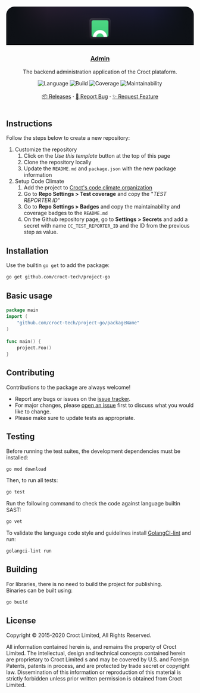<p align="center">
    <a href="https://croct.com">
        <img src="https://github.com/lhgms/Dark_Teste_3/blob/b08531414a409a03b3e29b287e918b28a4e838b3/Mobile_dark.png" width="830"/>
        <h3 align="center">Admin</h3>
    </a>
</p>
<p align="center">
  The backend administration application of the Croct plataform.
</p>
<p align="center">
    <img alt="Language" src="https://img.shields.io/badge/language-Go-blue" />
    <img alt="Build" src="https://img.shields.io/badge/build-passing-green" />
    <img alt="Coverage" src="https://img.shields.io/badge/coverage-100%25-green" />
    <img alt="Maintainability" src="https://img.shields.io/badge/maintainability-100-green" />
    <br />
    <br />
    <a href="https://github.com/croct-tech/repository-template-go/releases">📦 Releases</a>
        ·
        <a href="https://github.com/croct-tech/repository-template-go/issues/new?labels=bug&template=bug-report.md">🐞 Report Bug</a>
        ·
        <a href="https://github.com/croct-tech/repository-template-go/issues/new?labels=enhancement&template=feature-request.md">✨ Request Feature</a>
</br>
</br>

## Instructions
Follow the steps below to create a new repository:

1. Customize the repository
   1. Click on the _Use this template_ button at the top of this page
   2. Clone the repository locally 
   3. Update the `README.md` and `package.json` with the new package information
2. Setup Code Climate
   1. Add the project to [Croct's code climate organization](https://codeclimate.com/accounts/5e714648faaa9c00fb000081/dashboard)
   2. Go to **Repo Settings > Test coverage** and copy the "_TEST REPORTER ID_"
   3. Go to **Repo Settings > Badges** and copy the maintainability and coverage badges to the `README.md` 
   4. On the Github repository page, go to **Settings > Secrets** and add a secret with name `CC_TEST_REPORTER_ID` and the ID from the previous step as value.
   
## Installation
Use the builtin `go get` to add the package:

```sh
go get github.com/croct-tech/project-go
```

## Basic usage

```go
package main
import (
    "github.com/croct-tech/project-go/packageName"
)

func main() {
    project.Foo()
}
```

## Contributing
Contributions to the package are always welcome! 

- Report any bugs or issues on the [issue tracker](https://github.com/croct-tech/project-go/issues).
- For major changes, please [open an issue](https://github.com/croct-tech/project-go/issues) first to discuss what you would like to change.
- Please make sure to update tests as appropriate.

## Testing

Before running the test suites, the development dependencies must be installed:

```sh
go mod download
```

Then, to run all tests:

```sh
go test
```

Run the following command to check the code against language builtin SAST:

```sh
go vet
```

To validate the language code style and guidelines install [GolangCI-lint](https://golangci-lint.run/usage/install/#local-installation) and run:

```sh
golangci-lint run
```

## Building

For libraries, there is no need to build the project for publishing.  
Binaries can be built using:

```sh
go build
``` 

## License
Copyright © 2015-2020 Croct Limited, All Rights Reserved.

All information contained herein is, and remains the property of Croct Limited. The intellectual, design and technical concepts contained herein are proprietary to Croct Limited s and may be covered by U.S. and Foreign Patents, patents in process, and are protected by trade secret or copyright law. Dissemination of this information or reproduction of this material is strictly forbidden unless prior written permission is obtained from Croct Limited.
